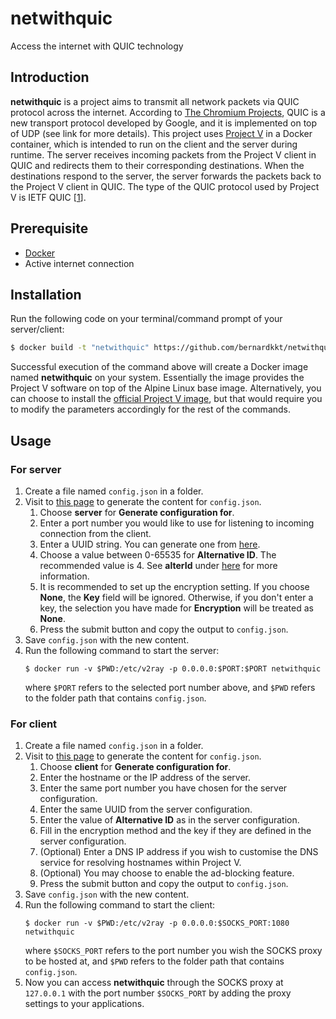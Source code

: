 # netwithquic
Access the internet with QUIC technology

## Introduction
**netwithquic** is a project aims to transmit all network packets via QUIC protocol across the internet. According to [The Chromium Projects](https://www.chromium.org/quic), QUIC is a new transport protocol developed by Google, and it is implemented on top of UDP (see link for more details). This project uses [Project V](https://github.com/v2ray/v2ray-core) in a Docker container, which is intended to run on the client and the server during runtime. The server receives incoming packets from the Project V client in QUIC and redirects them to their corresponding destinations. When the destinations respond to the server, the server forwards the packets back to the Project V client in QUIC. The type of the QUIC protocol used by Project V is IETF QUIC [[1](https://www.v2ray.com/en/configuration/transport/quic.html)].

## Prerequisite
* [Docker](https://docs.docker.com/engine/install/)
* Active internet connection

## Installation
Run the following code on your terminal/command prompt of your server/client:
```bash
$ docker build -t "netwithquic" https://github.com/bernardkkt/netwithquic.git
```
Successful execution of the command above will create a Docker image named **netwithquic** on your system. Essentially the image provides the Project V software on top of the Alpine Linux base image. Alternatively, you can choose to install the [official Project V image](https://hub.docker.com/r/v2ray/official), but that would require you to modify the parameters accordingly for the rest of the commands.

## Usage
### For server
1. Create a file named `config.json` in a folder.
2. Visit to [this page](https://bernardkkt.github.io/netwithquic/) to generate the content for `config.json`.
    1. Choose **server** for **Generate configuration for**.
    2. Enter a port number you would like to use for listening to incoming connection from the client.
    3. Enter a UUID string. You can generate one from [here](https://uuidgen.org/v/4).
    4. Choose a value between 0-65535 for **Alternative ID**. The recommended value is 4. See **alterId** under [here](https://v2ray.com/en/configuration/protocols/vmess.html#userobject) for more information.
    5. It is recommended to set up the encryption setting. If you choose **None**, the **Key** field will be ignored. Otherwise, if you don't enter a key, the selection you have made for **Encryption** will be treated as **None**.
    6. Press the submit button and copy the output to `config.json`.
3. Save `config.json` with the new content.
4. Run the following command to start the server:
   ```
   $ docker run -v $PWD:/etc/v2ray -p 0.0.0.0:$PORT:$PORT netwithquic
   ```
   where `$PORT` refers to the selected port number above, and `$PWD` refers to the folder path that contains `config.json`.

### For client
1. Create a file named `config.json` in a folder.
2. Visit to [this page](https://bernardkkt.github.io/netwithquic/) to generate the content for `config.json`.
    1. Choose **client** for **Generate configuration for**.
    2. Enter the hostname or the IP address of the server.
    3. Enter the same port number you have chosen for the server configuration.
    4. Enter the same UUID from the server configuration.
    5. Enter the value of **Alternative ID** as in the server configuration.
    6. Fill in the encryption method and the key if they are defined in the server configuration.
    7. (Optional) Enter a DNS IP address if you wish to customise the DNS service for resolving hostnames within Project V.
    8. (Optional) You may choose to enable the ad-blocking feature.
    9. Press the submit button and copy the output to `config.json`.
3. Save `config.json` with the new content.
4. Run the following command to start the client:
   ```
   $ docker run -v $PWD:/etc/v2ray -p 0.0.0.0:$SOCKS_PORT:1080 netwithquic
   ```
   where `$SOCKS_PORT` refers to the port number you wish the SOCKS proxy to be hosted at, and `$PWD` refers to the folder path that contains `config.json`.
5. Now you can access **netwithquic** through the SOCKS proxy at `127.0.0.1` with the port number `$SOCKS_PORT` by adding the proxy settings to your applications.
